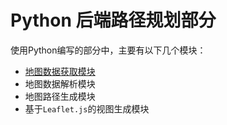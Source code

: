 # Python 后端路径规划部分

使用Python编写的部分中，主要有以下几个模块：

* [地图数据获取模块](di-tu-shu-ju-huo-qu-mo-kuai/)
* 地图数据解析模块
* 地图路径生成模块
* 基于`Leaflet.js`的视图生成模块
